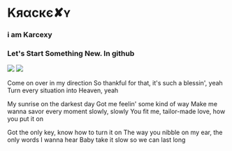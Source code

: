 # Kяαϲκє✘ʏ
### i am Karcexy 
### Let's Start Something New. In github

<a href="https://t.me/karcexy"><img src="https://img.shields.io/badge/TG-karcexy-pink.svg?logo=Telegram"></a>
<a href="https://t.me/marshmellochat"><img src="https://img.shields.io/badge/Join-Telegram%20Group-pink.svg?logo=telegram"></a>

Come on over in my direction
So thankful for that, it's such a blessin', yeah
Turn every situation into Heaven, yeah

My sunrise on the darkest day
Got me feelin' some kind of way
Make me wanna savor every moment slowly, slowly
You fit me, tailor-made love, how you put it on

Got the only key, know how to turn it on
The way you nibble on my ear, the only words I wanna hear
Baby take it slow so we can last long


<!--
**karcexy/karcexy** is a ✨ _special_ ✨ repository because its `README.md` (this file) appears on your GitHub profile.

Here are some ideas to get you started:

- 🔭 I’m currently working on ...
- 🌱 I’m currently learning ...
- 👯 I’m looking to collaborate on ...
- 🤔 I’m looking for help with ...
- 💬 Ask me about ...
- 📫 How to reach me: ...
- 😄 Pronouns: ...
- ⚡ Fun fact: ...
-->
